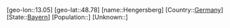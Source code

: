 ﻿---
location: [48.78,13.05]
type: City
tags:
- geo/City


SpocWebEntityId: 30888
isDeleted: false
confidential: public

---
[geo-lon::13.05]
[geo-lat::48.78]
[name::Hengersberg]
[Country::[Germany](geo/Continent/Europe/Germany.md)]
[State::[Bayern](geo/Continent/Europe/Germany/Bayern.md)]
[Population::]
[Unknown::]

